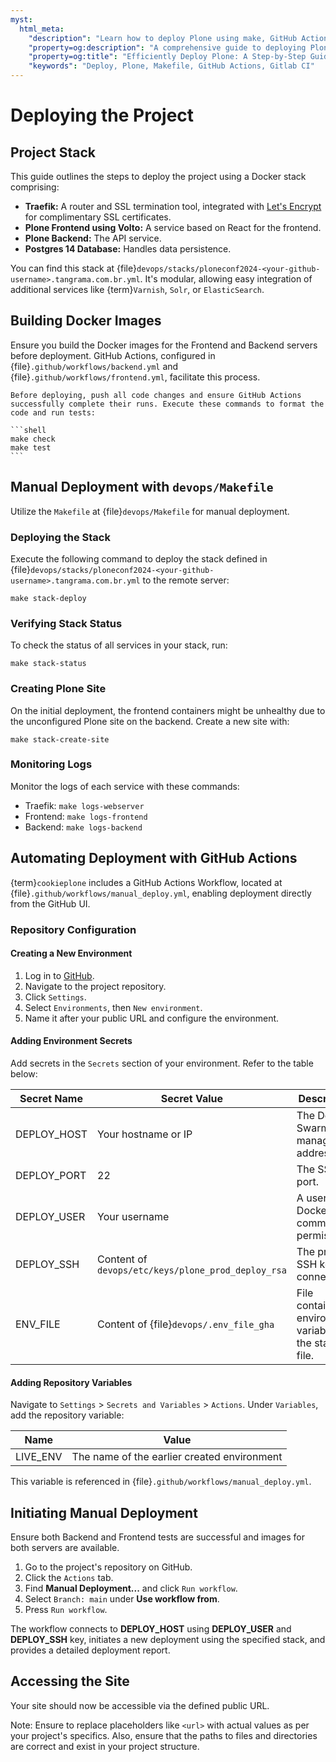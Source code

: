 ```yaml
---
myst:
  html_meta:
    "description": "Learn how to deploy Plone using make, GitHub Actions, or Gitlab CI with ease."
    "property=og:description": "A comprehensive guide to deploying Plone via various methods."
    "property=og:title": "Efficiently Deploy Plone: A Step-by-Step Guide"
    "keywords": "Deploy, Plone, Makefile, GitHub Actions, Gitlab CI"
---
```


# Deploying the Project

## Project Stack

This guide outlines the steps to deploy the project using a Docker stack comprising:

- **Traefik:** A router and SSL termination tool, integrated with [Let's Encrypt](https://letsencrypt.org/) for complimentary SSL certificates.
- **Plone Frontend using Volto:** A service based on React for the frontend.
- **Plone Backend:** The API service.
- **Postgres 14 Database:** Handles data persistence.

You can find this stack at {file}`devops/stacks/ploneconf2024-<your-github-username>.tangrama.com.br.yml`. It's modular, allowing easy integration of additional services like {term}`Varnish`, `Solr`, or `ElasticSearch`.

## Building Docker Images

Ensure you build the Docker images for the Frontend and Backend servers before deployment. GitHub Actions, configured in {file}`.github/workflows/backend.yml` and {file}`.github/workflows/frontend.yml`, facilitate this process.

````{important}
Before deploying, push all code changes and ensure GitHub Actions successfully complete their runs. Execute these commands to format the code and run tests:

```shell
make check
make test
```
````


## Manual Deployment with `devops/Makefile`

Utilize the `Makefile` at {file}`devops/Makefile` for manual deployment.

### Deploying the Stack

Execute the following command to deploy the stack defined in {file}`devops/stacks/ploneconf2024-<your-github-username>.tangrama.com.br.yml` to the remote server:

```shell
make stack-deploy
```

### Verifying Stack Status

To check the status of all services in your stack, run:

```shell
make stack-status
```

### Creating Plone Site

On the initial deployment, the frontend containers might be unhealthy due to the unconfigured Plone site on the backend. Create a new site with:

```shell
make stack-create-site
```

### Monitoring Logs

Monitor the logs of each service with these commands:

- Traefik: ```make logs-webserver```
- Frontend: ```make logs-frontend```
- Backend: ```make logs-backend```

## Automating Deployment with GitHub Actions

{term}`cookieplone` includes a GitHub Actions Workflow, located at {file}`.github/workflows/manual_deploy.yml`, enabling deployment directly from the GitHub UI.

### Repository Configuration

#### Creating a New Environment

1. Log in to [GitHub](https://github.com/).
2. Navigate to the project repository.
3. Click `Settings`.
4. Select `Environments`, then `New environment`.
5. Name it after your public URL and configure the environment.

#### Adding Environment Secrets

Add secrets in the `Secrets` section of your environment. Refer to the table below:

| Secret Name | Secret Value | Description |
|-------------|--------------|-------------|
| DEPLOY_HOST | Your hostname or IP | The Docker Swarm manager’s address. |
| DEPLOY_PORT | 22 | The SSHD port. |
| DEPLOY_USER | Your username | A user with Docker command permissions. |
| DEPLOY_SSH  | Content of `devops/etc/keys/plone_prod_deploy_rsa` | The private SSH key for connection. |
| ENV_FILE    | Content of {file}`devops/.env_file_gha` | File containing environment variables for the stack file. |

#### Adding Repository Variables

Navigate to `Settings` > `Secrets and Variables` > `Actions`. Under `Variables`, add the repository variable:

| Name     | Value |
|----------|-------|
| LIVE_ENV | The name of the earlier created environment |

This variable is referenced in {file}`.github/workflows/manual_deploy.yml`.

## Initiating Manual Deployment

Ensure both Backend and Frontend tests are successful and images for both servers are available.

1. Go to the project's repository on GitHub.
2. Click the `Actions` tab.
3. Find **Manual Deployment...** and click `Run workflow`.
4. Select `Branch: main` under **Use workflow from**.
5. Press `Run workflow`.

The workflow connects to **DEPLOY_HOST** using **DEPLOY_USER** and **DEPLOY_SSH** key, initiates a new deployment using the specified stack, and provides a detailed deployment report.

## Accessing the Site

Your site should now be accessible via the defined public URL.

Note: Ensure to replace placeholders like `<url>` with actual values as per your project's specifics. Also, ensure that the paths to files and directories are correct and exist in your project structure.
